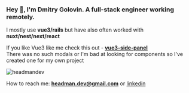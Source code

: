 
<h3>Hey 👋, I'm Dmitry Golovin. A full-stack engineer working remotely. </h3>  
  
I mostly use **vue3/rails** but have also often worked with **nuxt/nest/next/react**

If you like Vue3 like me check this out - **[vue3-side-panel](https://github.com/headmandev/vue3-side-panel)** <br />
There was no such modals or I'm bad at looking for components so I've created one for my own project



<p><img align="center" src="https://github-readme-stats.vercel.app/api/top-langs?username=headmandev&show_icons=true&locale=en&layout=compact" alt="headmandev" />
</p>    


How to reach me: **headman.dev@gmail.com**  or [linkedin](https://linkedin.com/in/dmitry-golovin-headmandev)  

